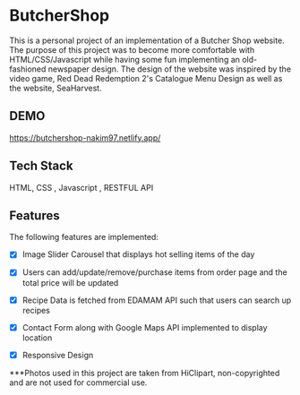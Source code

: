 # ButcherShop
This is a personal project of an implementation of a Butcher Shop website. The purpose of this project was to become more comfortable with HTML/CSS/Javascript while having some fun implementing an old-fashioned newspaper design. The design of the website was inspired by the video game, Red Dead Redemption 2's Catalogue Menu Design as well as the website, SeaHarvest.

## DEMO 
https://butchershop-nakim97.netlify.app/

## Tech Stack
HTML, CSS , Javascript , RESTFUL API 

## Features

The following features are implemented:

* [X] Image Slider Carousel that displays hot selling items of the day
* [X] Users can add/update/remove/purchase items from order page and the total price will be updated
* [X] Recipe Data is fetched from EDAMAM API such that users can search up recipes
* [X] Contact Form along with Google Maps API implemented to display location
* [X] Responsive Design 


***Photos used in this project are taken from HiClipart, non-copyrighted and are not used for commercial use. 
